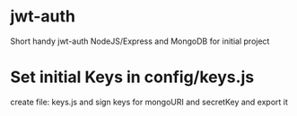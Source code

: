 # jwt-auth

Short handy jwt-auth NodeJS/Express and MongoDB for initial project

# Set initial Keys in config/keys.js

create file: keys.js and sign keys for mongoURI and secretKey and export it
